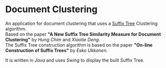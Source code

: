 Document Clustering
===================

An application for document clustering that uses a [Suffix Tree](http://en.wikipedia.org/wiki/Suffix_tree) Clustering algorithm.  
Based on the paper **"A New Suffix Tree Similarity Measure for Document Clustering"** by *Hung Chim* and *Xiaotie Deng*.  
The Suffix Tree construction algorithm is based on the paper **"On-line Construction of Suffix Trees"** by *Esko Ukkonen*.

It is written in *Java* and uses *Swing* to display the built Suffix Tree.
